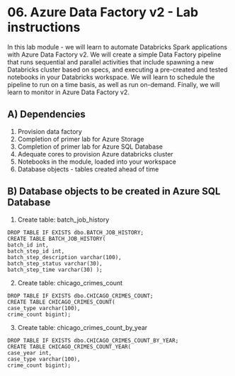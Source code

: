 # 06. Azure Data Factory v2 - Lab instructions

In this lab module - we will learn to automate Databricks Spark applications with Azure Data Factory v2.  We will create a simple Data Factory pipeline that runs sequential and parallel activities that include spawning a new Databricks cluster based on specs, and executing a pre-created and tested notebooks in your Databricks workspace.  We will learn to schedule the pipeline to run on a time basis, as well as run on-demand.  Finally, we will learn to monitor in Azure Data Factory v2.<br>

## A) Dependencies
1.  Provision data factory
2.  Completion of primer lab for Azure Storage
3.  Completion of primer lab for Azure SQL Database
4.  Adequate cores to provision Azure databricks cluster
5.  Notebooks in the module, loaded into your workspace
6.  Database objects - tables created ahead of time

## B) Database objects to be created in Azure SQL Database

1.  Create table: batch_job_history
```
DROP TABLE IF EXISTS dbo.BATCH_JOB_HISTORY; 
CREATE TABLE BATCH_JOB_HISTORY( 
batch_id int, 
batch_step_id int, 
batch_step_description varchar(100), 
batch_step_status varchar(30), 
batch_step_time varchar(30) );
```

2.  Create table: chicago_crimes_count
```
DROP TABLE IF EXISTS dbo.CHICAGO_CRIMES_COUNT; 
CREATE TABLE CHICAGO_CRIMES_COUNT( 
case_type varchar(100), 
crime_count bigint);
```

3.  Create table: chicago_crimes_count_by_year
```
DROP TABLE IF EXISTS dbo.CHICAGO_CRIMES_COUNT_BY_YEAR; 
CREATE TABLE CHICAGO_CRIMES_COUNT_YEAR( 
case_year int,
case_type varchar(100), 
crime_count bigint);
```
